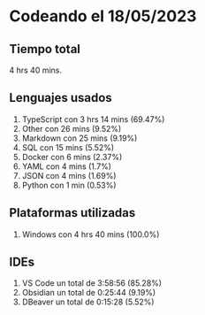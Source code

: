 # Codeando el 18/05/2023

## Tiempo total
4 hrs 40 mins.

## Lenguajes usados
1. TypeScript con 3 hrs 14 mins (69.47%)
1. Other con 26 mins (9.52%)
1. Markdown con 25 mins (9.19%)
1. SQL con 15 mins (5.52%)
1. Docker con 6 mins (2.37%)
1. YAML con 4 mins (1.7%)
1. JSON con 4 mins (1.69%)
1. Python con 1 min (0.53%)

## Plataformas utilizadas
1. Windows con 4 hrs 40 mins (100.0%)

## IDEs
1. VS Code un total de 3:58:56 (85.28%)
1. Obsidian un total de 0:25:44 (9.19%)
1. DBeaver un total de 0:15:28 (5.52%)
